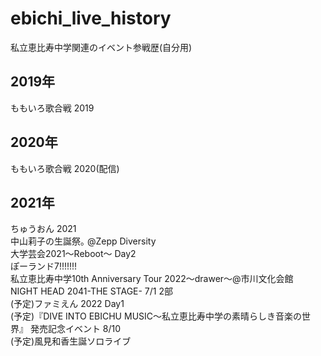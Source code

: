 # ebichi_live_history
私立恵比寿中学関連のイベント参戦歴(自分用)
## 2019年
ももいろ歌合戦 2019
## 2020年
ももいろ歌合戦 2020(配信)
## 2021年
ちゅうおん 2021  
中山莉子の生誕祭｡ @Zepp Diversity  
大学芸会2021～Reboot～ Day2  
ぽーランド7!!!!!!!  
私立恵比寿中学10th Anniversary Tour 2022～drawer～@市川文化会館  
NIGHT HEAD 2041-THE STAGE- 7/1 2部    
(予定)ファミえん 2022 Day1  
(予定)『DIVE INTO EBICHU MUSIC～私立恵比寿中学の素晴らしき音楽の世界』 発売記念イベント 8/10   
(予定)風見和香生誕ソロライブ  

